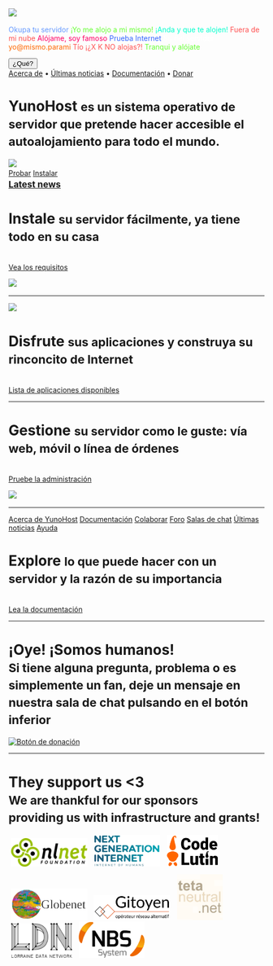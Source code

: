 <div class="teasing-part">                                                                      

  <div class="home-logo">
    <img src="/images/ynh_logo_white_300dpi.png" width="100"/>
  </div>

  <div class="punchline">
    <p>
      <span class="yolo 1" style="color: #6699FF;">Okupa tu servidor</span>
      <span class="yolo 2" style="color: #66FF33;">¡Yo me alojo a mi mismo!</span>
      <span class="yolo 3" style="color: #00FFCC;">¡Anda y que te alojen!</span>
      <span class="yolo 4" style="color: #FF5050;">Fuera de mi nube</span>
      <span class="yolo 5" style="color: #FF0066;">Alójame, soy famoso</span>
      <span class="yolo 6" style="color: #3366FF;">Prueba Internet</span>
      <span class="yolo 7" style="color: #FFFFFF;">Su fiel servidor</span>
      <span class="yolo 8" style="color: #FF6600;">yo@mismo.parami</span>
      <span class="yolo 9" style="color: #FF5050;">Tío ¡¿X K NO alojas?!</span>
      <span class="yolo 10" style="color: #66FF33;">Tranqui y alójate</span>
    </p>
    <button class="btn btn-primary btn-lg btn-block yolobtn">¿Qué?</button>
  </div>

  <div class="main-links hidden-xs">
    <a href="/whatsyunohost">Acerca de</a> <span class="colored-bar">•</span> 
    <a href="https://forum.yunohost.org/c/announcement" target="_blank">Últimas noticias</a> <span class="colored-bar">•</span> 
    <a href="/docs">Documentación</a> <span class="colored-bar">•</span> 
    <a href="https://donate.yunohost.org/">Donar</a>
  </div>

</div><!-- teasing-part -->

<div class="boring-part" markdown="1">

  <h1>YunoHost <small>es un sistema operativo de servidor que pretende hacer accesible el autoalojamiento para todo el mundo.</small></h1>

  <div class="home-panel">
    <img src="/images/home_panel.jpg" />
  </div>

  <div class="call-to-action">
    <a class="btn btn-primary btn-lg" href="/try">Probar</a>
    <a class="btn btn-success btn-lg" href="/install">Instalar</a>
    <h2 style="margin-top: 0"><small><a href="https://forum.yunohost.org/c/announcement">Latest news</a></small></h2>
  </div>

  <div class="row cf">
    <div class="col-md-7">
      <h1>Instale <small>su servidor fácilmente, ya tiene todo en su casa</small></h1>
      <p><br /><a href="/hardware">Vea los requisitos</a></p>
    </div>
    <div class="col-md-4">
      <div class="feature-pic">
        <img src="/images/home_install.png" />
      </div>
    </div>
  </div>

  <hr />

  <div class="row cf">
    <div class="col-md-4">
      <div class="feature-pic">
        <img src="/images/home_enjoy.jpg" />
      </div>
    </div>
    <div class="col-md-7 text-right">
      <h1>Disfrute <small>sus aplicaciones y construya su rinconcito de Internet</small></h1>
      <p><br /><a href="/apps">Lista de aplicaciones disponibles</a></p>
    </div>
  </div>

  <hr />

  <div class="row cf">
    <div class="col-md-7">
      <h1>Gestione <small>su servidor como le guste: vía web, móvil o línea de órdenes</small></h1>
      <p><br /><a href="/try">Pruebe la administración</a></p>
    </div>
    <div class="col-md-4">
      <div class="feature-pic">
        <img src="/images/home_manage.jpg" />
      </div>
    </div>
  </div>

  <hr />

  <div class="row cf">
    <div class="col-md-4 button-list">
      <a class="btn btn-lg btn-block btn-primary" href="/whatsyunohost">Acerca de YunoHost</a>
      <a class="btn btn-lg btn-block btn-info" href="/docs">Documentación</a>
      <a class="btn btn-lg btn-block btn-success" href="/contribute">Colaborar</a>
      <a class="btn btn-lg btn-block btn-warning" href="https://forum.yunohost.org/" target="_blank">Foro</a>
      <a class="btn btn-lg btn-block btn-default" href="/chat_rooms" target="_blank">Salas de chat</a>
      <a class="btn btn-lg btn-block btn-danger" href="https://forum.yunohost.org/c/announcement">Últimas noticias</a>
      <a class="btn btn-lg btn-block btn-danger btn-support" href="/help">Ayuda</a>
    </div>
    <div class="col-md-7 text-right">
      <h1>Explore <small>lo que puede hacer con un servidor y la razón de su importancia</small></h1>
      <p><br /><a href="/docs">Lea la documentación</a></p>
    </div>
  </div>

  <hr />

  <div class="text-center">
    <h1>¡Oye! ¡Somos humanos!<br /><small> Si tiene alguna pregunta, problema o es simplemente un fan, deje un mensaje en nuestra sala de chat pulsando en el botón inferior &nbsp;<span class="glyphicon glyphicon-share-alt"></span> </small></h1>

   <p class="liberapay">
     <a href="https://liberapay.com/YunoHost" target="_blank"><img src="/images/liberapay_logo.svg" alt="Botón de donación" title="Liberapay" /></a>
    </p>

  </div>

  <hr />

  <div class="row cf">
    <div class="text-center">
    <h1>They support us &lt;3<br />
    <small>We are thankful for our sponsors <br/>providing us with infrastructure and grants!
    </h1>
    <p style="margin-left:auto;margin-right:auto;">
    <a style="padding: 5px;" href="https://nlnet.nl"><img src="/images/logo_nlnet.png" width="150px"/></a>
    <a style="padding: 5px;" href="https://www.ngi.eu"><img src="/images/logo_ngi.png" width="130px"/></a>
    <a style="padding: 5px;" href="https://www.codelutin.com"><img src="/images/logo_codelutin.png" width="100px"/></a>
    </p>
    <p style="margin-left:auto;margin-right:auto;">
    <a style="padding: 5px;" href="https://www.globenet.org"><img src="/images/logo_globenet.png" width="150px"/></a>
    <a style="padding: 5px;" href="https://www.gitoyen.net"><img src="/images/logo_gitoyen.png" width="150px"/></a>
    <a style="padding: 5px;" href="https://tetaneutral.net"><img src="/images/logo_tetaneutral.png" width="90px"/></a>
    <a style="padding: 5px;" href="https://ldn-fai.net"><img src="/images/logo_ldn.png" width="120px"/></a>
    <a style="padding: 5px;" href="https://www.nbs-system.com"><img src="/images/logo_nbs.png" width="130px"/></a>
    </p>
    </div>
  </div>


</div><!-- boring-part -->

<script type="text/javascript">
    jQuery('.teasing-part').css({
        marginTop: '0',
        display: 'block'
    });
    jQuery('.boring-part').css({
        marginTop: jQuery(window).height() + 100
    });
    jQuery( window ).resize(function() {
        jQuery('.boring-part').css({
            marginTop: jQuery('.teasing-part').height() + 100
        });
    });
    jQuery('.yolo').hide();
    randomNumber = Math.floor((Math.random()*jQuery('.yolo').length)+1);
    color = jQuery('.yolo.' + randomNumber).css('color');
    jQuery('.yolo.' + randomNumber).fadeIn();
    document.title = jQuery('.yolo.' + randomNumber).text();
    jQuery('.colored-bar').css({
      color: color,
      fontWeight: 'bold',
      padding: '1%'
    });
    jQuery('.yolobtn').css({
      background: color,
      borderColor: color
    }).on('click', function() {
      jQuery('html, body').animate({
        scrollTop: jQuery(window).height() + 80
      }, 500);
    });

</script> 

